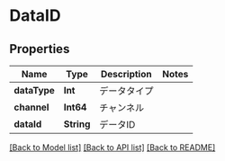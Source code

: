 # DataID

## Properties
Name | Type | Description | Notes
------------ | ------------- | ------------- | -------------
**dataType** | **Int** | データタイプ | 
**channel** | **Int64** | チャンネル | 
**dataId** | **String** | データID | 

[[Back to Model list]](../README.md#documentation-for-models) [[Back to API list]](../README.md#documentation-for-api-endpoints) [[Back to README]](../README.md)


